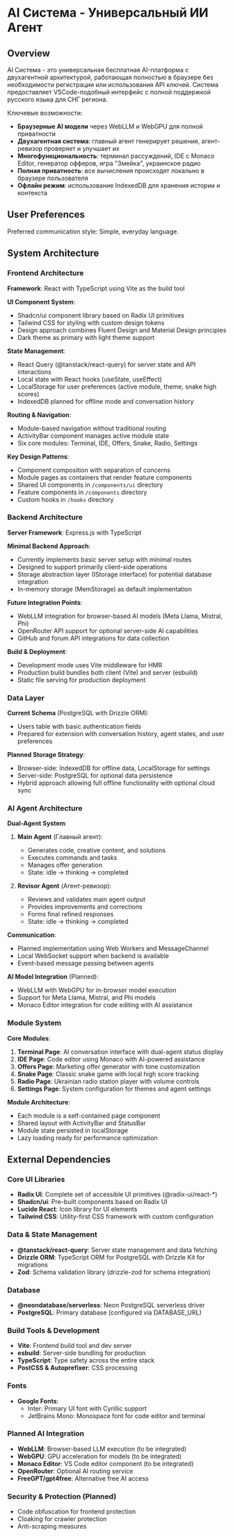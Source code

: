 # AI Система - Универсальный ИИ Агент

## Overview

AI Система - это универсальная бесплатная AI-платформа с двухагентной архитектурой, работающая полностью в браузере без необходимости регистрации или использования API ключей. Система предоставляет VSCode-подобный интерфейс с полной поддержкой русского языка для СНГ региона.

Ключевые возможности:
- **Браузерные AI модели** через WebLLM и WebGPU для полной приватности
- **Двухагентная система**: главный агент генерирует решения, агент-ревизор проверяет и улучшает их
- **Многофункциональность**: терминал рассуждений, IDE с Monaco Editor, генератор офферов, игра "Змейка", украинское радио
- **Полная приватность**: все вычисления происходят локально в браузере пользователя
- **Офлайн режим**: использование IndexedDB для хранения истории и контекста

## User Preferences

Preferred communication style: Simple, everyday language.

## System Architecture

### Frontend Architecture

**Framework**: React with TypeScript using Vite as the build tool

**UI Component System**: 
- Shadcn/ui component library based on Radix UI primitives
- Tailwind CSS for styling with custom design tokens
- Design approach combines Fluent Design and Material Design principles
- Dark theme as primary with light theme support

**State Management**:
- React Query (@tanstack/react-query) for server state and API interactions
- Local state with React hooks (useState, useEffect)
- LocalStorage for user preferences (active module, theme, snake high scores)
- IndexedDB planned for offline mode and conversation history

**Routing & Navigation**:
- Module-based navigation without traditional routing
- ActivityBar component manages active module state
- Six core modules: Terminal, IDE, Offers, Snake, Radio, Settings

**Key Design Patterns**:
- Component composition with separation of concerns
- Module pages as containers that render feature components
- Shared UI components in `/components/ui` directory
- Feature components in `/components` directory
- Custom hooks in `/hooks` directory

### Backend Architecture

**Server Framework**: Express.js with TypeScript

**Minimal Backend Approach**:
- Currently implements basic server setup with minimal routes
- Designed to support primarily client-side operations
- Storage abstraction layer (IStorage interface) for potential database integration
- In-memory storage (MemStorage) as default implementation

**Future Integration Points**:
- WebLLM integration for browser-based AI models (Meta Llama, Mistral, Phi)
- OpenRouter API support for optional server-side AI capabilities
- GitHub and forum API integrations for data collection

**Build & Deployment**:
- Development mode uses Vite middleware for HMR
- Production build bundles both client (Vite) and server (esbuild)
- Static file serving for production deployment

### Data Layer

**Current Schema** (PostgreSQL with Drizzle ORM):
- Users table with basic authentication fields
- Prepared for extension with conversation history, agent states, and user preferences

**Planned Storage Strategy**:
- Browser-side: IndexedDB for offline data, LocalStorage for settings
- Server-side: PostgreSQL for optional data persistence
- Hybrid approach allowing full offline functionality with optional cloud sync

### AI Agent Architecture

**Dual-Agent System**:

1. **Main Agent** (Главный агент):
   - Generates code, creative content, and solutions
   - Executes commands and tasks
   - Manages offer generation
   - State: idle → thinking → completed

2. **Revisor Agent** (Агент-ревизор):
   - Reviews and validates main agent output
   - Provides improvements and corrections
   - Forms final refined responses
   - State: idle → thinking → completed

**Communication**:
- Planned implementation using Web Workers and MessageChannel
- Local WebSocket support when backend is available
- Event-based message passing between agents

**AI Model Integration** (Planned):
- WebLLM with WebGPU for in-browser model execution
- Support for Meta Llama, Mistral, and Phi models
- Monaco Editor integration for code editing with AI assistance

### Module System

**Core Modules**:

1. **Terminal Page**: AI conversation interface with dual-agent status display
2. **IDE Page**: Code editor using Monaco with AI-powered assistance
3. **Offers Page**: Marketing offer generator with tone customization
4. **Snake Page**: Classic snake game with local high score tracking
5. **Radio Page**: Ukrainian radio station player with volume controls
6. **Settings Page**: System configuration for themes and agent settings

**Module Architecture**:
- Each module is a self-contained page component
- Shared layout with ActivityBar and StatusBar
- Module state persisted in localStorage
- Lazy loading ready for performance optimization

## External Dependencies

### Core UI Libraries
- **Radix UI**: Complete set of accessible UI primitives (@radix-ui/react-*)
- **Shadcn/ui**: Pre-built components based on Radix UI
- **Lucide React**: Icon library for UI elements
- **Tailwind CSS**: Utility-first CSS framework with custom configuration

### Data & State Management
- **@tanstack/react-query**: Server state management and data fetching
- **Drizzle ORM**: TypeScript ORM for PostgreSQL with Drizzle Kit for migrations
- **Zod**: Schema validation library (drizzle-zod for schema integration)

### Database
- **@neondatabase/serverless**: Neon PostgreSQL serverless driver
- **PostgreSQL**: Primary database (configured via DATABASE_URL)

### Build Tools & Development
- **Vite**: Frontend build tool and dev server
- **esbuild**: Server-side bundling for production
- **TypeScript**: Type safety across the entire stack
- **PostCSS & Autoprefixer**: CSS processing

### Fonts
- **Google Fonts**: 
  - Inter: Primary UI font with Cyrillic support
  - JetBrains Mono: Monospace font for code editor and terminal

### Planned AI Integration
- **WebLLM**: Browser-based LLM execution (to be integrated)
- **WebGPU**: GPU acceleration for models (to be integrated)
- **Monaco Editor**: VS Code editor component (to be integrated)
- **OpenRouter**: Optional AI routing service
- **FreeGPT/gpt4free**: Alternative free AI access

### Security & Protection (Planned)
- Code obfuscation for frontend protection
- Cloaking for crawler protection
- Anti-scraping measures